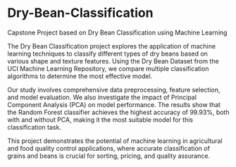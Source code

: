 # Dry-Bean-Classification
Capstone Project based on Dry Bean Classification using Machine Learning 

The Dry Bean Classification project explores the application of machine learning techniques to classify different types of dry beans based on various shape and texture features. Using the Dry Bean Dataset from the UCI Machine Learning Repository, we compare multiple classification algorithms to determine the most effective model.

Our study involves comprehensive data preprocessing, feature selection, and model evaluation. We also investigate the impact of Principal Component Analysis (PCA) on model performance. The results show that the Random Forest classifier achieves the highest accuracy of 99.93%, both with and without PCA, making it the most suitable model for this classification task.

This project demonstrates the potential of machine learning in agricultural and food quality control applications, where accurate classification of grains and beans is crucial for sorting, pricing, and quality assurance.
